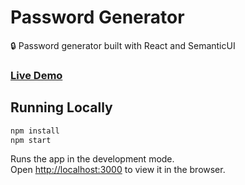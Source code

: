 # Password Generator
:lock: Password generator built with React and SemanticUI

### [Live Demo](https://password-generator-react.netlify.com/)

## Running Locally

```sh
npm install
npm start
```

Runs the app in the development mode.<br>
Open [http://localhost:3000](http://localhost:3000) to view it in the browser.
